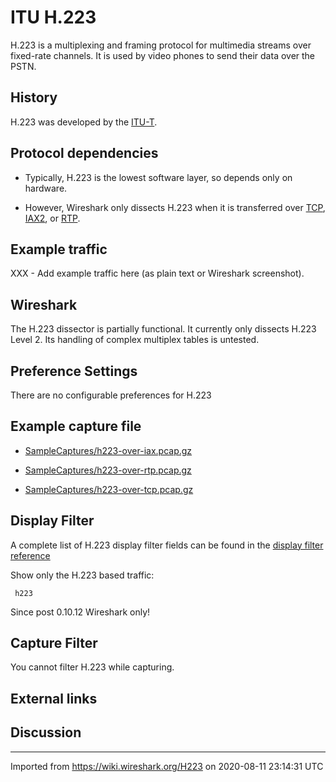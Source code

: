 # ITU H.223

H.223 is a multiplexing and framing protocol for multimedia streams over fixed-rate channels. It is used by video phones to send their data over the PSTN.

## History

H.223 was developed by the [ITU-T](/ITU-T).

## Protocol dependencies

  - Typically, H.223 is the lowest software layer, so depends only on hardware.

  - However, Wireshark only dissects H.223 when it is transferred over [TCP](/TCP), [IAX2](/IAX2), or [RTP](/RTP).

## Example traffic

XXX - Add example traffic here (as plain text or Wireshark screenshot).

## Wireshark

The H.223 dissector is partially functional. It currently only dissects H.223 Level 2. Its handling of complex multiplex tables is untested.

## Preference Settings

There are no configurable preferences for H.223

## Example capture file

  - [SampleCaptures/h223-over-iax.pcap.gz](uploads/__moin_import__/attachments/SampleCaptures/h223-over-iax.pcap.gz)

  - [SampleCaptures/h223-over-rtp.pcap.gz](uploads/__moin_import__/attachments/SampleCaptures/h223-over-rtp.pcap.gz)

  - [SampleCaptures/h223-over-tcp.pcap.gz](uploads/__moin_import__/attachments/SampleCaptures/h223-over-tcp.pcap.gz)

## Display Filter

A complete list of H.223 display filter fields can be found in the [display filter reference](http://www.wireshark.org/docs/dfref/h/h223.html)

Show only the H.223 based traffic:

``` 
 h223 
```

Since post 0.10.12 Wireshark only\!

## Capture Filter

You cannot filter H.223 while capturing.

## External links

## Discussion

---

Imported from https://wiki.wireshark.org/H223 on 2020-08-11 23:14:31 UTC
